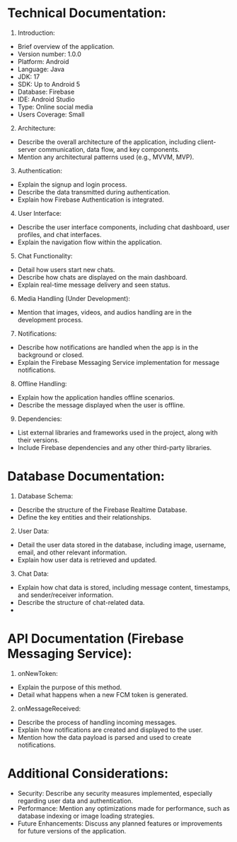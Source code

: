 # Technical Documentation:
1. Introduction:
- Brief overview of the application.
- Version number: 1.0.0
- Platform: Android
- Language: Java
- JDK: 17
- SDK: Up to Android 5
- Database: Firebase
- IDE: Android Studio
- Type: Online social media
- Users Coverage: Small
2. Architecture:
- Describe the overall architecture of the application, including client-server communication, data flow, and key components.
- Mention any architectural patterns used (e.g., MVVM, MVP).
3. Authentication:
- Explain the signup and login process.
- Describe the data transmitted during authentication.
- Explain how Firebase Authentication is integrated.
4. User Interface:
- Describe the user interface components, including chat dashboard, user profiles, and chat interfaces.
- Explain the navigation flow within the application.
5. Chat Functionality:
- Detail how users start new chats.
- Describe how chats are displayed on the main dashboard.
- Explain real-time message delivery and seen status.
6. Media Handling (Under Development):
- Mention that images, videos, and audios handling are in the development process.
7. Notifications:
- Describe how notifications are handled when the app is in the background or closed.
- Explain the Firebase Messaging Service implementation for message notifications.
8. Offline Handling:
- Explain how the application handles offline scenarios.
- Describe the message displayed when the user is offline.
9. Dependencies:
- List external libraries and frameworks used in the project, along with their versions.
- Include Firebase dependencies and any other third-party libraries.

# Database Documentation:
1. Database Schema:
- Describe the structure of the Firebase Realtime Database.
- Define the key entities and their relationships.
2. User Data:
- Detail the user data stored in the database, including image, username, email, and other relevant information.
- Explain how user data is retrieved and updated.
3. Chat Data:
- Explain how chat data is stored, including message content, timestamps, and sender/receiver information.
- Describe the structure of chat-related data.
- 
# API Documentation (Firebase Messaging Service):
1. onNewToken:
- Explain the purpose of this method.
- Detail what happens when a new FCM token is generated.
2. onMessageReceived:
- Describe the process of handling incoming messages.
- Explain how notifications are created and displayed to the user.
- Mention how the data payload is parsed and used to create notifications.

# Additional Considerations:
- Security: Describe any security measures implemented, especially regarding user data and authentication.
- Performance: Mention any optimizations made for performance, such as database indexing or image loading strategies.
- Future Enhancements: Discuss any planned features or improvements for future versions of the application.
